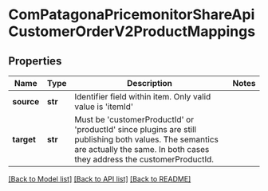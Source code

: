 # ComPatagonaPricemonitorShareApiCustomerOrderV2ProductMappings

## Properties
Name | Type | Description | Notes
------------ | ------------- | ------------- | -------------
**source** | **str** | Identifier field within item. Only valid value is &#39;itemId&#39; | 
**target** | **str** | Must be &#39;customerProductId&#39; or &#39;productId&#39; since plugins are still publishing both values. The semantics are actually the same. In both cases they address the customerProductId. | 

[[Back to Model list]](../README.md#documentation-for-models) [[Back to API list]](../README.md#documentation-for-api-endpoints) [[Back to README]](../README.md)


